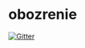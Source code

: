 # obozrenie

[![Gitter](https://badges.gitter.im/Join%20Chat.svg)](https://gitter.im/skybon/obozrenie?utm_source=badge&utm_medium=badge&utm_campaign=pr-badge&utm_content=badge)